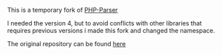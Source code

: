 This is a temporary fork of [PHP-Parser](https://github.com/nikic/PHP-Parser)

I needed the version 4, but to avoid conflicts with other libraries that requires previous versions i made this fork and changed the namespace.

The original repository can be found [here](https://github.com/nikic/PHP-Parser)

